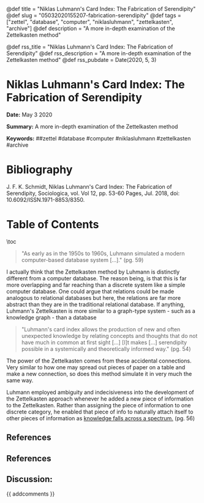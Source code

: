 @def title = "Niklas Luhmann's Card Index: The Fabrication of Serendipity"
@def slug = "05032020155207-fabrication-serendipity"
@def tags = ["zettel", "database", "computer", "niklasluhmann", "zettelkasten", "archive"]
@def description = "A more in-depth examination of the Zettelkasten method"

@def rss_title = "Niklas Luhmann's Card Index: The Fabrication of Serendipity"
@def rss_description = "A more in-depth examination of the Zettelkasten method"
@def rss_pubdate = Date(2020, 5, 3)


Niklas Luhmann's Card Index: The Fabrication of Serendipity
=========

**Date:** May 3 2020

**Summary:** A more in-depth examination of the Zettelkasten method

**Keywords:** ##zettel #database #computer #niklasluhmann #zettelkasten  #archive

Bibliography
==========

J. F. K. Schmidt, Niklas Luhmann's Card Index: The Fabrication of Serendipity, Sociologica, vol. Vol 12, pp. 53-60 Pages, Jul. 2018, doi: 10.6092/ISSN.1971-8853/8350.

Table of Contents
=========

\toc

> "As early as in the 1950s to 1960s, Luhmann simulated a modern computer-based database system [...]." (pg. 59)


I actually think that the Zettelkasten method by Luhmann is distinctly different from a computer database. The reason being, is that this is far more overlapping and far reaching than a discrete system like a simple computer database. One could argue that relations could be made analogous to relational databases but here, the relations are far more abstract than they are in the traditional relational database. If anything, Luhmann's Zettelkasten is more similar to a graph-type system - such as a knowledge graph - than a database 

> "Luhmann's card index allows the production of new and often unexpected knowledge by relating concepts and thoughts that do not have much in common at first sight [...] [I]t makes [...] serendipity possible in a systemically and theoretically informed way." (pg. 54)


The power of the Zettelkasten comes from these accidental connections. Very similar to how one may spread out pieces of paper on a table and make a new connection, so does this method simulate it in very much the same way.

Luhmann employed ambiguity and indecisiveness into the development of the Zettelkasten approach whenever he added a new piece of information to the Zettelkasten. Rather than assigning the piece of information to one discrete category, he enabled that piece of info to naturally attach itself to other pieces of information as [knowledge falls across a spectrum.](/03092020022908-education-spectrum.md) (pg. 56)

## References

## References
## Discussion: 

{{ addcomments }}
